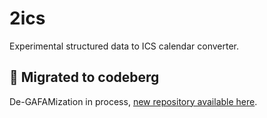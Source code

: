 # 2ics

Experimental structured data to ICS calendar converter.

## 🚨 Migrated to codeberg

De-GAFAMization in process, [new repository available here](https://codeberg.org/quilicicf/2ics).
